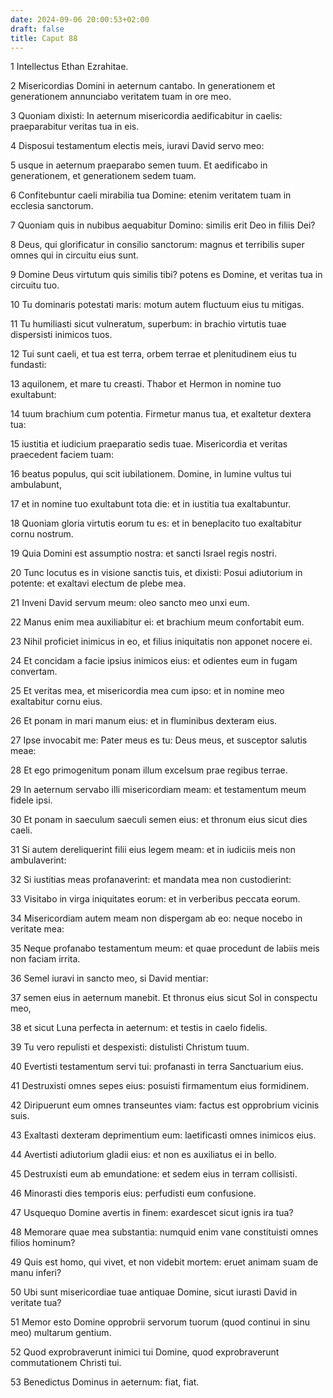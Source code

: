 ```yaml
---
date: 2024-09-06 20:00:53+02:00
draft: false
title: Caput 88
---
```





1 Intellectus Ethan Ezrahitae.

2 Misericordias Domini in aeternum cantabo. In generationem et generationem annunciabo veritatem tuam in ore meo.

3 Quoniam dixisti: In aeternum misericordia aedificabitur in caelis: praeparabitur veritas tua in eis.

4 Disposui testamentum electis meis, iuravi David servo meo:

5 usque in aeternum praeparabo semen tuum. Et aedificabo in generationem, et generationem sedem tuam.

6 Confitebuntur caeli mirabilia tua Domine: etenim veritatem tuam in ecclesia sanctorum.

7 Quoniam quis in nubibus aequabitur Domino: similis erit Deo in filiis Dei?

8 Deus, qui glorificatur in consilio sanctorum: magnus et terribilis super omnes qui in circuitu eius sunt.

9 Domine Deus virtutum quis similis tibi? potens es Domine, et veritas tua in circuitu tuo.

10 Tu dominaris potestati maris: motum autem fluctuum eius tu mitigas.

11 Tu humiliasti sicut vulneratum, superbum: in brachio virtutis tuae dispersisti inimicos tuos.

12 Tui sunt caeli, et tua est terra, orbem terrae et plenitudinem eius tu fundasti:

13 aquilonem, et mare tu creasti. Thabor et Hermon in nomine tuo exultabunt:

14 tuum brachium cum potentia. Firmetur manus tua, et exaltetur dextera tua:

15 iustitia et iudicium praeparatio sedis tuae. Misericordia et veritas praecedent faciem tuam:

16 beatus populus, qui scit iubilationem. Domine, in lumine vultus tui ambulabunt,

17 et in nomine tuo exultabunt tota die: et in iustitia tua exaltabuntur.

18 Quoniam gloria virtutis eorum tu es: et in beneplacito tuo exaltabitur cornu nostrum.

19 Quia Domini est assumptio nostra: et sancti Israel regis nostri.

20 Tunc locutus es in visione sanctis tuis, et dixisti: Posui adiutorium in potente: et exaltavi electum de plebe mea.

21 Inveni David servum meum: oleo sancto meo unxi eum.

22 Manus enim mea auxiliabitur ei: et brachium meum confortabit eum.

23 Nihil proficiet inimicus in eo, et filius iniquitatis non apponet nocere ei.

24 Et concidam a facie ipsius inimicos eius: et odientes eum in fugam convertam.

25 Et veritas mea, et misericordia mea cum ipso: et in nomine meo exaltabitur cornu eius.

26 Et ponam in mari manum eius: et in fluminibus dexteram eius.

27 Ipse invocabit me: Pater meus es tu: Deus meus, et susceptor salutis meae:

28 Et ego primogenitum ponam illum excelsum prae regibus terrae.

29 In aeternum servabo illi misericordiam meam: et testamentum meum fidele ipsi.

30 Et ponam in saeculum saeculi semen eius: et thronum eius sicut dies caeli.

31 Si autem dereliquerint filii eius legem meam: et in iudiciis meis non ambulaverint:

32 Si iustitias meas profanaverint: et mandata mea non custodierint:

33 Visitabo in virga iniquitates eorum: et in verberibus peccata eorum.

34 Misericordiam autem meam non dispergam ab eo: neque nocebo in veritate mea:

35 Neque profanabo testamentum meum: et quae procedunt de labiis meis non faciam irrita.

36 Semel iuravi in sancto meo, si David mentiar:

37 semen eius in aeternum manebit. Et thronus eius sicut Sol in conspectu meo,

38 et sicut Luna perfecta in aeternum: et testis in caelo fidelis.

39 Tu vero repulisti et despexisti: distulisti Christum tuum.

40 Evertisti testamentum servi tui: profanasti in terra Sanctuarium eius.

41 Destruxisti omnes sepes eius: posuisti firmamentum eius formidinem.

42 Diripuerunt eum omnes transeuntes viam: factus est opprobrium vicinis suis.

43 Exaltasti dexteram deprimentium eum: laetificasti omnes inimicos eius.

44 Avertisti adiutorium gladii eius: et non es auxiliatus ei in bello.

45 Destruxisti eum ab emundatione: et sedem eius in terram collisisti.

46 Minorasti dies temporis eius: perfudisti eum confusione.

47 Usquequo Domine avertis in finem: exardescet sicut ignis ira tua?

48 Memorare quae mea substantia: numquid enim vane constituisti omnes filios hominum?

49 Quis est homo, qui vivet, et non videbit mortem: eruet animam suam de manu inferi?

50 Ubi sunt misericordiae tuae antiquae Domine, sicut iurasti David in veritate tua?

51 Memor esto Domine opprobrii servorum tuorum (quod continui in sinu meo) multarum gentium.

52 Quod exprobraverunt inimici tui Domine, quod exprobraverunt commutationem Christi tui.

53 Benedictus Dominus in aeternum: fiat, fiat.

